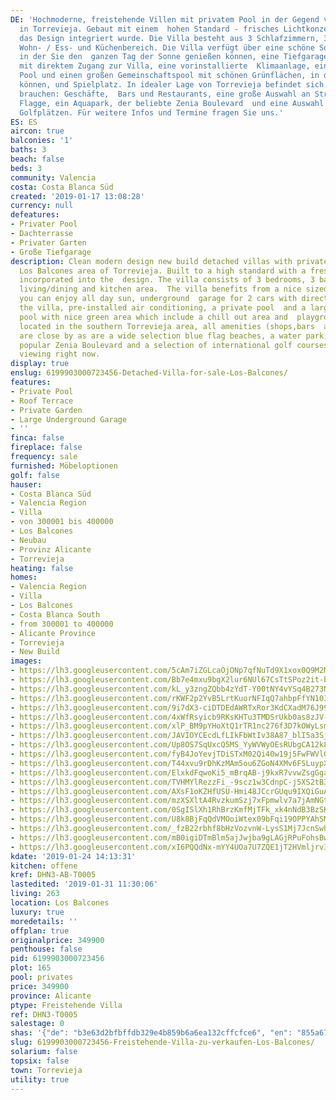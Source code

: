 ```yaml
---
DE: 'Hochmoderne, freistehende Villen mit privatem Pool in der Gegend von Los Balcones
  in Torrevieja. Gebaut mit einem  hohen Standard - frisches Lichtkonzept, das in
  das Design integriert wurde. Die Villa besteht aus 3 Schlafzimmern, 3  Bädern, offenem
  Wohn- / Ess- und Küchenbereich. Die Villa verfügt über eine schöne Sonnenterrasse,
  in der Sie den  ganzen Tag der Sonne genießen können, eine Tiefgarage für 2 Autos
  mit direktem Zugang zur Villa, eine vorinstallierte  Klimaanlage, einen eigenen
  Pool und einen großen Gemeinschaftspool mit schönen Grünflächen, in denen Sie  entspannen
  können, und Spielplatz. In idealer Lage von Torrevieja befindet sich alles was sie
  brauchen: Geschäfte,  Bars und Restaurants, eine große Auswahl an Stränden mit blauer
  Flagge, ein Aquapark, der beliebte Zenia Boulevard  und eine Auswahl an internationalen
  Golfplätzen. Für weitere Infos und Termine fragen Sie uns.'
ES: ES
aircon: true
balconies: '1'
baths: 3
beach: false
beds: 3
community: Valencia
costa: Costa Blanca Süd
created: '2019-01-17 13:08:28'
currency: null
defeatures:
- Privater Pool
- Dachterrasse
- Privater Garten
- Große Tiefgarage
description: Clean modern design new build detached villas with private pool in the
  Los Balcones area of Torrevieja. Built to a high standard with a fresh light approach
  incorporated into the  design. The villa consists of 3 bedrooms, 3 bathrooms, open
  living/dining and kitchen area.  The villa benefits from a nice sized solarium where
  you can enjoy all day sun, underground  garage for 2 cars with direct access to
  the villa, pre-installed air conditioning, a private pool  and a large communal
  pool with nice green area which include a chill out area and  playground. Ideally
  located in the southern Torrevieja area, all amenities (shops,bars  and restaurants)
  are close by as are a wide selection blue flag beaches, a water park, the  ever
  popular Zenia Boulevard and a selection of international golf courses. Book your  personal
  viewing right now.
display: true
enslug: 6199903000723456-Detached-Villa-for-sale-Los-Balcones/
features:
- Private Pool
- Roof Terrace
- Private Garden
- Large Underground Garage
- ''
finca: false
fireplace: false
frequency: sale
furnished: Möbeloptionen
golf: false
hauser:
- Costa Blanca Süd
- Valencia Region
- Villa
- von 300001 bis 400000
- Los Balcones
- Neubau
- Provinz Alicante
- Torrevieja
heating: false
homes:
- Valencia Region
- Villa
- Los Balcones
- Costa Blanca South
- from 300001 to 400000
- Alicante Province
- Torrevieja
- New Build
images:
- https://lh3.googleusercontent.com/5cAm7iZGLcaOjONp7qfNuTd9X1xox0Q9M2MDCH7KnZHu0_BOjWBiu_Vc5TthEcfZgQ_yZTbBkP1YbGGkcaRJ=w640-rj-e30-l100
- https://lh3.googleusercontent.com/Bb7e4mxu9bgX2lur6NUl67CsTtSPoz2it-bCEttEzOm11jRJ9Z_uTw4O2C6LqM7D0M7jQvYdhZVE_jvUoQ0=w640-rj-e30-l100
- https://lh3.googleusercontent.com/kL_y3zngZQbb4zYdT-Y00tNY4vYSq4B273NT-z2hfRUlnPu-SSpRweEreVZvW2B05TEsjI_9orHxoYFFvsAr=w640-rj-e30-l100
- https://lh3.googleusercontent.com/rKWF2p2YvB5LrtKuorNFIqQ7ahbpFfYN103MRStSbqQWnhzxGIRHC8sHyIRiWexhhsFTXzH23nb-YlYelHN5=w640-rj-e30-l100
- https://lh3.googleusercontent.com/9i7dX3-ciDTDEdAWRTxRor3KdCXadM76J99XiMLopDWRUPjTyKn-iKLA8qcu6sSaN4dbBq0GhAkpU-5Ql6M=w640-rj-e30-l100
- https://lh3.googleusercontent.com/4xWfRsyicb9RKsKHTu3TMDSrUkb0as8zJV-FLSi6gvwg-v5MObw1rSgdeWPDc13xg1h6Adn5dYmogsPgQrI=w640-rj-e30-l100
- https://lh3.googleusercontent.com/xlP_BM9pYHoXtQ1rTR1nc276f3D7kOWyLsm54zz0Xz2e8LEdR6Wp6hjRw3KkEpEs0kY4B2JBX-J7j9dIkxKg0Q=w640-rj-e30-l100
- https://lh3.googleusercontent.com/JAVIOYCEcdLfLIkFbWtIv38A87_blI5a3Sju7PMbPH0pyYGeKsF4Or_npeB52F7-8UKMnd0CprMwdUSkP7zc=w640-rj-e30-l100
- https://lh3.googleusercontent.com/Up8OS7SqUxcQ5MS_YyWVWyOEsRUbgCA12k8pR-_lVRAifA-CZfnFs9a6flsu524wnjFXLyT7Sc2Ag5Ca0Pw=w640-rj-e30-l100
- https://lh3.googleusercontent.com/fyB4JoYevjTDiSTxM02Qi40w19j5FwFWVlGTxFk1x_GSpahpbIyxRzLJlwbx8RKY-boVDEEq14YhHti0KKQ=w640-rj-e30-l100
- https://lh3.googleusercontent.com/T44xvu9rDhKzMAm5ou6ZGoN4XMv6FSLuypXAe2hqSMQp6VGtNpXD3zFAXzNxSAeBOT6aLq3FJqExQ9syTJw=w640-rj-e30-l100
- https://lh3.googleusercontent.com/ElxkdFqwoKi5_mBrqAB-j9kxR7vvwZsgGga_VFZHviFgfl1nX2met3U9AfEZ3K7lrcwzNEILBJL8_sh5xrT7=w640-rj-e30-l100
- https://lh3.googleusercontent.com/TVHMYlRezzFi_-9scz1w3CdnpC-j5XS2tB3OdkpBIA_AFVv2TbERGXaaDJzxw5fcl6pVh2M5wHxBTIZ7GZOUWw=w640-rj-e30-l100
- https://lh3.googleusercontent.com/AXsF1oKZHfUSU-Hmi48JCcrGUqu9IXQiGuA_Rj7EBM8V6gGnaEMG4dh8mH9JCIuFLixwg_LnQdEAlOhGk1c6zQ=w640-rj-e30-l100
- https://lh3.googleusercontent.com/mzXSXltA4RvzkumSzj7xFpmwlv7a7jAmNGtdUqfCDBc3ZnMiwI7ITQk7Xn8jV9gtooxqU3px2xWsm76TNyhr=w640-rj-e30-l100
- https://lh3.googleusercontent.com/0SgISlXh1RhBrzKmfMjTFk_xk4nNdB3BzSKupjMLzqHWN0k3uyh8YzBvuEgbpHU5LzQOAImdj1yLxMb9yk66=w640-rj-e30-l100
- https://lh3.googleusercontent.com/U8k8BjFqQdVMOoiWtex09bFqi19OPPYAhSMHbE1lNS1SayoNRjmLiJ9cmqPM7tUolBXrTil7hT6jPfcOJ-6p_A=w640-rj-e30-l100
- https://lh3.googleusercontent.com/_fzB22rbhf8bHzVozvnW-LysS1Mj7JcnSwh_gpa0SRYaMKBhjRSzksy5DWCNNDtf_HT7Q6Ngpep47mexvylN=w640-rj-e30-l100
- https://lh3.googleusercontent.com/mB0igiDTmBlm5ajJwjba9gLAGjRPuFohsBw-cFQo2O1eGPdQrkJeY1y3NhgVUv8sPBDcIrEEwn-pDk6dCu8=w640-rj-e30-l100
- https://lh3.googleusercontent.com/xI6PQQdNx-mYY4UOa7U7ZQE1jT2HVmljrv34oGz7WFdSe-Ffqtx2K96a5hRL2fqZxGFD_MYZmId3rPXbcOnBbA=w640-rj-e30-l100
kdate: '2019-01-24 14:13:31'
kitchen: offene
kref: DHN3-AB-T0005
lastedited: '2019-01-31 11:30:06'
living: 263
location: Los Balcones
luxury: true
moredetails: ''
offplan: true
originalprice: 349900
penthouse: false
pid: 6199903000723456
plot: 165
pool: privates
price: 349900
province: Alicante
ptype: Freistehende Villa
ref: DHN3-T0005
salestage: 0
shas: '{"de": "b3e63d2bfbffdb329e4b859b6a6ea132cffcfce6", "en": "855a67c4eb788aad6924a43934f57332acfeae13"}'
slug: 6199903000723456-Freistehende-Villa-zu-verkaufen-Los-Balcones/
solarium: false
topsix: false
town: Torrevieja
utility: true
---
```


